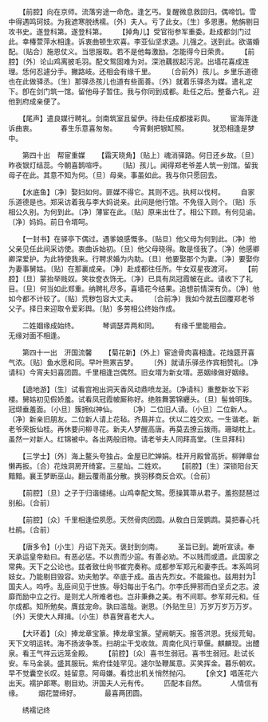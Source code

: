 <!-- { "loadSidebar": true } -->
　　【前腔】向在京师。流落穷途一命危。逢乞丐。复醒微息救回归。偶啼饥。雪中得遇鸣珂妓。为我遮寒脱绣襦。〔外〕夫人。亏了此女。〔生〕多恩惠。勉旃剔目攻书史。遂登科第。遂登科第。 
　　【掉角儿】受官衔参军重委。赴成都剑门过此。幸椿萱萍水相逢。诉衷曲顿生欢喜。李亚仙坚求退。儿强之。送到此。欲谐婚配。〔贴合〕施恩仗义。当思报取。若不是他每激励。怎能得今日荣贵。 
　　【前腔】〔外〕论山鸡离披毛羽。配文鸳固难为对。深池藕拔起污泥。出墙花喜成连理。恁何忍遽分手。撇路岐。还相会有缘千里。 
　　〔合前外〕孩儿。乡里乐道德也在此做驿丞。〔生〕那驿丞孩儿也道有些面善。〔外〕就着乐驿丞为媒。遣礼定下。卽在剑门筑一馆。留他母子暂住。我与你同到成都。赴任之后。整备六礼。迎他到府成亲便了。 

　　【尾声】遣良媒行聘礼。剑南筑室且留伊。待赴任成都接彩舆。 
　　宦海萍逢诉曲衷。　　　　春生乐意喜匆匆。 
　　今宵剩把银缸照。　　　　犹恐相逢是梦中。 

　　第四十出　帮宦重媒 
　　【霜天晓角】〔贴上〕魂消驿路。何日还乡故。〔旦〕昨夜银灯结蕊。今朝喜鹊喧呼。 
　　〔贴〕孩儿。闻得郑老爷差人筑一别馆。留我母子在此。其意不知为何。〔旦〕母亲。事虽如此。我与你只愿回去。 

　　【水底鱼】〔净〕娶妇如何。匪媒不得它。其则不远。执柯以伐柯。 
　　自家乐道德是也。郑采访着我与李大妈说亲。此间是他行馆。不免径入则个。〔贴〕乐相公久别。为何到此。〔净〕薄宦在此。〔贴〕原来出仕了。相公下顾。有何见谕。〔净〕妈妈。前日令壻呵。 

　　【一封书】在驿亭下偶过。遇爹娘感慨多。〔贴旦〕他父母为何到此。〔净〕他父亲见任此间采访使。衷曲诉始初。〔旦〕他父母晓得。敢是怪我了。〔净〕他感卿卿深爱护。为此特使我来。行聘求婚为内助。〔旦〕他要娶那个为妻。〔净〕要娶你为妻事舅姑。〔贴〕在那裏成亲。〔净〕赴成都往任所。牛女双星夜渡河。 
　　【前腔】〔旦〕蒙抬举贱奴。笑妆奁衣饰无。〔净〕已具有凤冠霞帔在此。请收下了礼目。〔旦〕何当如此郑重。纳聘礼尽多。喜墙花今结果。追想前情深有负。〔净〕他如今都不计较了。〔贴〕荒秽包容大丈夫。 
　　〔合前净〕我如今就去回覆郑老爷父子。择日来迎取令爱彩舆。〔贴〕多劳相公终始作成。 

　　二姓姻缘成始终。　　　　琴调瑟弄两和同。 
　　有缘千里能相会。　　　　无缘对面不相逢。 

　　第四十一出　汧国流馨 
　　【菊花新】〔外上〕宦途骨肉喜相逢。花烛筵开喜气浓。〔贴〕鱼水愿和同。早叶熊罴吉梦。 
　　〔外〕就请乐驿丞作宾相赞礼。〔净请科〕今宵夫妇喜团圆。千里相逢岂偶然。旧女壻为新女壻。恶姻缘做好姻缘。 

　　【遶地游】〔生〕试看宫袍出洞天香风动鼎喷龙涎。〔净请科〕重整新妆下彩楼。舅姑初见假娇羞。试看凤冠霞帔厮称好。绝胜舞罢锦纒头。〔旦〕髻耸明珠。冠缬垂羞面。〔小旦〕簇拥似神仙。 
　　〔净〕二位旧人请。〔小旦〕二位新人。〔净〕新亲旧朋友。二位新人请上花毡。齐眉并立。伏以二姓交欢。一生谐老。新老爷荣扳仙桂。再休要问柳寻花。新夫人梦醒高唐。再莫去撩云拨雨。珊瑚枕上。虽然一对新人。红锦被中。各出两般旧物。请老爷夫人同拜高堂。〔生旦拜科〕 

　　【三学士】〔外〕海上鳌头夸独占。金屋已贮婵娟。桂开月殿曾高折。柳亸章台懒再扳。〔合〕花烛洞房开绮宴。三星灿。二姓欢。 
　　【前腔】〔生〕深锁阳台天黯黯。襄王梦断巫山。翻云覆雨虽分散。换羽移商反合欢。〔合前〕 

　　【前腔】〔旦〕之子于归谐缱绻。山鸡幸配文鸳。愿操箕箒从君子。羞抱琵琶过别船。〔合前〕 

　　【前腔】〔众〕千里相逢偿夙愿。天然骨肉团圆。从敎白日笼鹦鹉。莫把春心托杜鹃。〔合前〕 

　　【唐多令】〔小生〕丹诏下尧天。褒封到剑南。 
　　圣旨已到。跪听宣读。奉天承运皇帝勑曰。有恶必惩。不以贵而少逭。有善必劝。不以贱而或遗。此国家之常典。天下之公论也。兹者致仕尙书崔完奏称。成都参军郑元和妻李氏。本系鸣珂妓女。乃能剔目毁容。劝夫勉学。卒底于成。虽古先烈女。不能踰也。兹用封为国夫人。呜呼。乱臣间见于世族。辱妇每出于名门。尔李氏狎邪而白坚贞之志。波靡而励中立之行。是则尤人所难者也。岂非秉彝之美。有不间耶。参军郑元和。任尔成都。知所勉矣。膺兹宠命。孰曰滥哉。谢恩。〔外贴生旦〕万岁万岁万万岁。〔外〕天使大人拜揖。〔小生〕恭喜贺喜老大人。 

　　【大环着】〔众〕捧龙章宝篆。捧龙章宝篆。望阙朝天。报答洪恩。抚绥荒甸。天下文明运转。海不扬波争羡。扫胡尘干戈收敛。周南化风行草偃。麒麟现。出醴泉。看王气祥云远笼金殿。 
　　【前腔】〔众〕喜书生弱冠。喜书生弱冠。赴试长安。车马金装。盛其服玩。紫府佳娃罕见。遽尔坠鞭属意。买笑挥金。暮乐朝欢。早不觉囊空长叹。娃留意。阿母嫌。看捻出机关悄然抛闪。 
　　【余文】唱莲花六出天。襦护郞寒。剔目劝。汧国夫人元有传。 
　　匹配本自然。　　　　人情信有缘。 
　　烟花盟缔好。　　　　最喜两团圆。 

　　绣襦记终 
